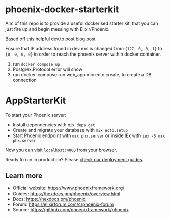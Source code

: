 # phoenix-docker-starterkit

Aim of this repo is to provide a useful dockerised starter kit, that you can just fire up and begin messing with Elixir/Phoenix.

Based off this helpful dev.to post [blog post](https://dev.to/hlappa/development-environment-for-elixir-phoenix-with-docker-and-docker-compose-2g17)

Ensure that IP address found in dev.exs is changed from `{127, 0, 0, 1}` to `{0, 0, 0, 0}` in order to reach the phoenix server within docker container.

1) run `docker compose up`
2) Postgrex.Protocol error will show
3) run docker-compose run web_app mix ecto.create, to create a DB connection

# AppStarterKit

To start your Phoenix server:

  * Install dependencies with `mix deps.get`
  * Create and migrate your database with `mix ecto.setup`
  * Start Phoenix endpoint with `mix phx.server` or inside IEx with `iex -S mix phx.server`

Now you can visit [`localhost:4000`](http://localhost:4000) from your browser.

Ready to run in production? Please [check our deployment guides](https://hexdocs.pm/phoenix/deployment.html).

## Learn more

  * Official website: https://www.phoenixframework.org/
  * Guides: https://hexdocs.pm/phoenix/overview.html
  * Docs: https://hexdocs.pm/phoenix
  * Forum: https://elixirforum.com/c/phoenix-forum
  * Source: https://github.com/phoenixframework/phoenix
